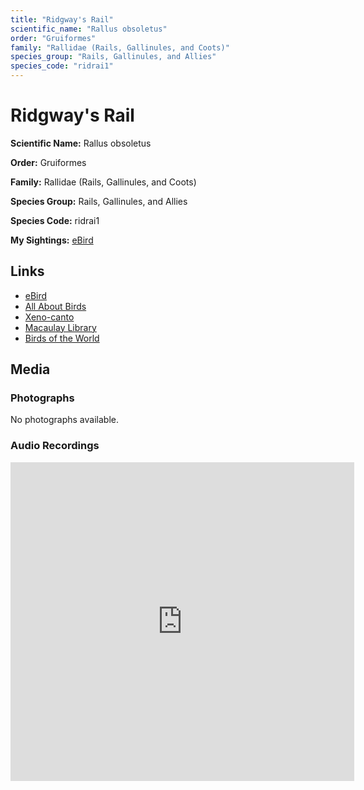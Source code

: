 ```yaml
---
title: "Ridgway's Rail"
scientific_name: "Rallus obsoletus"
order: "Gruiformes"
family: "Rallidae (Rails, Gallinules, and Coots)"
species_group: "Rails, Gallinules, and Allies"
species_code: "ridrai1"
---
```


# Ridgway's Rail

**Scientific Name:** Rallus obsoletus

**Order:** Gruiformes

**Family:** Rallidae (Rails, Gallinules, and Coots)

**Species Group:** Rails, Gallinules, and Allies

**Species Code:** ridrai1

**My Sightings:** [eBird](https://ebird.org/lifelist?r=world&time=life&spp=ridrai1)

## Links
* [eBird](https://ebird.org/species/ridrai1) 
* [All About Birds](https://www.allaboutbirds.org/guide/ridrai1) 
* [Xeno-canto](https://www.xeno-canto.org/species/ridrai1) 
* [Macaulay Library](https://search.macaulaylibrary.org/catalog?taxonCode=ridrai1&sort=rating_rank_desc)
* [Birds of the World](https://birdsoftheworld.org/bow/species/ridrai1)

## Media
### Photographs
No photographs available.

### Audio Recordings
<iframe src="https://macaulaylibrary.org/asset/626917178/embed" width="550" height="510" frameborder="0" allowfullscreen></iframe>
